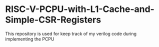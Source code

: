# RISC-V-PCPU-with-L1-Cache-and-Simple-CSR-Registers
This repository is used for keep track of my verilog code during implementing the PCPU
